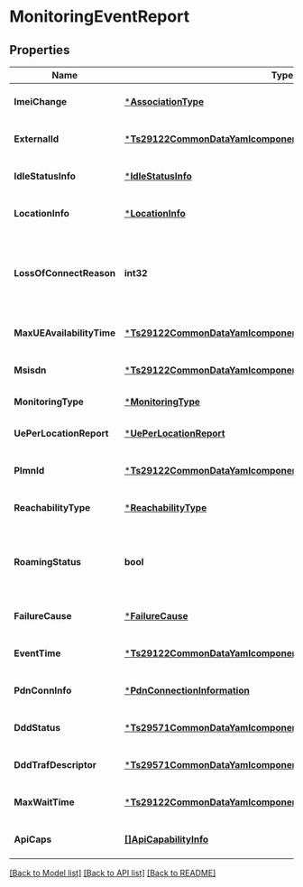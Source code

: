 # MonitoringEventReport

## Properties
Name | Type | Description | Notes
------------ | ------------- | ------------- | -------------
**ImeiChange** | [***AssociationType**](AssociationType.md) |  | [optional] [default to null]
**ExternalId** | [***Ts29122CommonDataYamlcomponentsschemasExternalId**](./TS29122_CommonData.yaml#/components/schemas/ExternalId.md) |  | [optional] [default to null]
**IdleStatusInfo** | [***IdleStatusInfo**](IdleStatusInfo.md) |  | [optional] [default to null]
**LocationInfo** | [***LocationInfo**](LocationInfo.md) |  | [optional] [default to null]
**LossOfConnectReason** | **int32** | If \&quot;monitoringType\&quot; is \&quot;LOSS_OF_CONNECTIVITY\&quot;, this parameter shall be included if available to identify the reason why loss of connectivity is reported. Refer to 3GPPÂ TSÂ 29.336Â [11] SubclauseÂ 8.4.58. | [optional] [default to null]
**MaxUEAvailabilityTime** | [***Ts29122CommonDataYamlcomponentsschemasDateTime**](./TS29122_CommonData.yaml#/components/schemas/DateTime.md) |  | [optional] [default to null]
**Msisdn** | [***Ts29122CommonDataYamlcomponentsschemasMsisdn**](./TS29122_CommonData.yaml#/components/schemas/Msisdn.md) |  | [optional] [default to null]
**MonitoringType** | [***MonitoringType**](MonitoringType.md) |  | [default to null]
**UePerLocationReport** | [***UePerLocationReport**](UePerLocationReport.md) |  | [optional] [default to null]
**PlmnId** | [***Ts29122CommonDataYamlcomponentsschemasPlmnId**](./TS29122_CommonData.yaml#/components/schemas/PlmnId.md) |  | [optional] [default to null]
**ReachabilityType** | [***ReachabilityType**](ReachabilityType.md) |  | [optional] [default to null]
**RoamingStatus** | **bool** | If \&quot;monitoringType\&quot; is \&quot;ROAMING_STATUS\&quot;, this parameter shall be set to \&quot;true\&quot; if the UE is on roaming status. Set to false or omitted otherwise. | [optional] [default to null]
**FailureCause** | [***FailureCause**](FailureCause.md) |  | [optional] [default to null]
**EventTime** | [***Ts29122CommonDataYamlcomponentsschemasDateTime**](./TS29122_CommonData.yaml#/components/schemas/DateTime.md) |  | [optional] [default to null]
**PdnConnInfo** | [***PdnConnectionInformation**](PdnConnectionInformation.md) |  | [optional] [default to null]
**DddStatus** | [***Ts29571CommonDataYamlcomponentsschemasDlDataDeliveryStatus**](./TS29571_CommonData.yaml#/components/schemas/DlDataDeliveryStatus.md) |  | [optional] [default to null]
**DddTrafDescriptor** | [***Ts29571CommonDataYamlcomponentsschemasDddTrafficDescriptor**](./TS29571_CommonData.yaml#/components/schemas/DddTrafficDescriptor.md) |  | [optional] [default to null]
**MaxWaitTime** | [***Ts29122CommonDataYamlcomponentsschemasDateTime**](./TS29122_CommonData.yaml#/components/schemas/DateTime.md) |  | [optional] [default to null]
**ApiCaps** | [**[]ApiCapabilityInfo**](ApiCapabilityInfo.md) |  | [optional] [default to null]

[[Back to Model list]](../README.md#documentation-for-models) [[Back to API list]](../README.md#documentation-for-api-endpoints) [[Back to README]](../README.md)

